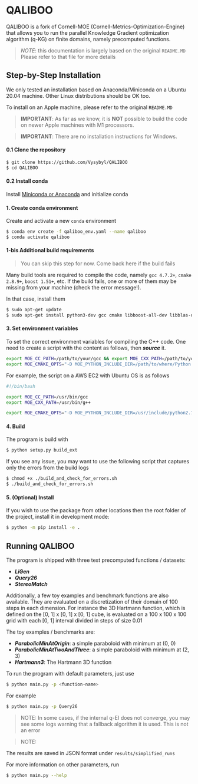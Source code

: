 # QALIBOO
QALIBOO is a fork of Cornell-MOE (Cornell-Metrics-Optimization-Engine) that allows you to run 
the parallel Knowledge Gradient optimization algorithm (q-KG) on finite domains, namely precomputed functions.

> *NOTE*: this documentation is largely based on the original `README.MD`
> Please refer to that file for more details

## Step-by-Step Installation
We only tested an installation based on Anaconda/Miniconda 
on a Ubuntu 20.04 machine. Other Linux distributions should be OK too.

To install on an Apple machine, please refer to the original `README.MD`

> **IMPORTANT**: As far as we know, it is **NOT** possible to build
> the code on newer Apple machines with M1 processors.

> **IMPORTANT**: There are no installation instructions for Windows.

#### 0.1 Clone the repository
```bash
$ git clone https://github.com/Vysybyl/QALIBOO
$ cd QALIBOO
```

#### 0.2 Install conda
Install [Miniconda or Anaconda](https://docs.conda.io/projects/conda/en/latest/user-guide/install/linux.html)
and initialize conda

#### 1. Create conda environment
Create and activate a new `conda` environment
```bash
$ conda env create -f qaliboo_env.yaml --name qaliboo
$ conda activate qaliboo
```

#### 1-bis Additional build requirements
> You can skip this step for now. Come back here if the build fails

Many build tools are required to compile the code, namely `gcc 4.7.2+`, `cmake 2.8.9+`, `boost 1.51+`, etc.
If the build fails, one or more of them may be missing from your machine
(check the error message!).

In that case, install them

```bash
$ sudo apt-get update
$ sudo apt-get install python3-dev gcc cmake libboost-all-dev libblas-dev liblapack-dev gfortran
```

#### 3. Set environment variables
To set the correct environment variables for compiling the C++ code. 
One need to create a script with the content as follows, then **_source_** it.
```bash
export MOE_CC_PATH=/path/to/your/gcc && export MOE_CXX_PATH=/path/to/your/g++
export MOE_CMAKE_OPTS="-D MOE_PYTHON_INCLUDE_DIR=/path/to/where/Python.h/is/found -D MOE_PYTHON_LIBRARY=/path/to/python/shared/library/object"
```
For example, the script on a AWS EC2 with Ubuntu OS is as follows
```bash
#!/bin/bash

export MOE_CC_PATH=/usr/bin/gcc
export MOE_CXX_PATH=/usr/bin/g++

export MOE_CMAKE_OPTS="-D MOE_PYTHON_INCLUDE_DIR=/usr/include/python2.7 -D MOE_PYTHON_LIBRARY=/usr/lib/x86_64-linux-gnu/libpython2.7.so.1.0"
```

#### 4. Build
The program is build with
```bash
$ python setup.py build_ext
```

If you see any issue, you may want to use the
following script that captures only the errors from the 
build logs
```bash
$ chmod +x ./build_and_check_for_errors.sh
$ ./build_and_check_for_errors.sh
```

#### 5. (Optional) Install
If you wish to use the package from other locations
then the root folder of the project, install it in
development mode:
```bash
$ python -m pip install -e .
```


## Running QALIBOO

The program is shipped with three test precomputed functions / datasets:
* _**LiGen**_
* _**Query26**_
* _**StereoMatch**_

Additionally, a few toy examples and benchmark functions
are also available. They are evaluated on a discretization of their
domain of 100 steps in each dimension. 
For instance the 3D Hartmann function, which is defined on
the [0, 1] x [0, 1] x [0, 1] cube, is evaluated on a 100 x 100 x 100 grid
with each [0, 1] interval divided in steps of size 0.01

The toy examples / benchmarks are:
* _**ParabolicMinAtOrigin**_: a simple paraboloid with minimum at (0, 0)
* _**ParabolicMinAtTwoAndThree**_: a simple paraboloid with minimum at (2, 3)
* _**Hartmann3**_: The Hartmann 3D function

To run the program with default parameters, just use
```bash
$ python main.py -p <function-name>
```
For example
```bash
$ python main.py -p Query26
```

> NOTE: In some cases, if the internal q-EI does not converge, you may see some
logs warning that a fallback algorithm it is used. This is not an error

> NOTE: 

The results are saved in JSON format under `results/simplified_runs`

For more information on other parameters, run
```bash
$ python main.py --help
```
